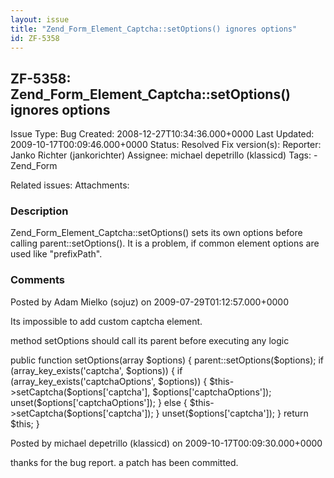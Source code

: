 ```yaml
---
layout: issue
title: "Zend_Form_Element_Captcha::setOptions() ignores options"
id: ZF-5358
---
```


ZF-5358: Zend\_Form\_Element\_Captcha::setOptions() ignores options
-------------------------------------------------------------------

 Issue Type: Bug Created: 2008-12-27T10:34:36.000+0000 Last Updated: 2009-10-17T00:09:46.000+0000 Status: Resolved Fix version(s): 
 Reporter:  Janko Richter (jankorichter)  Assignee:  michael depetrillo (klassicd)  Tags: - Zend\_Form
 
 Related issues: 
 Attachments: 
### Description

Zend\_Form\_Element\_Captcha::setOptions() sets its own options before calling parent::setOptions(). It is a problem, if common element options are used like "prefixPath".

 

 

### Comments

Posted by Adam Mielko (sojuz) on 2009-07-29T01:12:57.000+0000

Its impossible to add custom captcha element.

method setOptions should call its parent before executing any logic

public function setOptions(array $options) { parent::setOptions($options); if (array\_key\_exists('captcha', $options)) { if (array\_key\_exists('captchaOptions', $options)) { $this->setCaptcha($options['captcha'], $options['captchaOptions']); unset($options['captchaOptions']); } else { $this->setCaptcha($options['captcha']); } unset($options['captcha']); } return $this; }

 

 

Posted by michael depetrillo (klassicd) on 2009-10-17T00:09:30.000+0000

thanks for the bug report. a patch has been committed.

 

 
